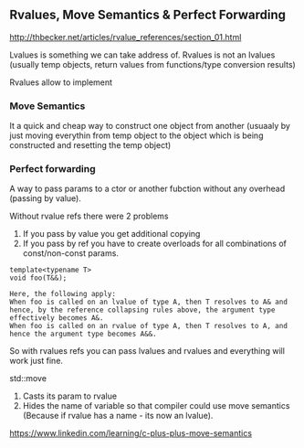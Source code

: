 ## Rvalues, Move Semantics & Perfect Forwarding

http://thbecker.net/articles/rvalue_references/section_01.html

Lvalues is something we can take address of.
Rvalues is not an lvalues (usually temp objects, return values from functions/type conversion results)

Rvalues allow to implement 

### Move Semantics

It a quick and cheap way to construct one object from another (usuaaly by just moving everythin from temp object to the object which is being constructed and resetting the temp object)

### Perfect forwarding

A way to pass params to a ctor or another fubction without any overhead (passing by value).

Without rvalue refs there were 2 problems
1. If you pass by value you get additional copying
2. If you pass by ref you have to create overloads for all combinations of const/non-const params.

```
template<typename T>
void foo(T&&);

Here, the following apply:
When foo is called on an lvalue of type A, then T resolves to A& and hence, by the reference collapsing rules above, the argument type effectively becomes A&.
When foo is called on an rvalue of type A, then T resolves to A, and hence the argument type becomes A&&.
```

So with rvalues refs you can pass lvalues and rvalues and everything will work just fine.

std::move 
1. Casts its param to rvalue
2. Hides the name of variable so that compiler could use move semantics (Because if rvalue has a name - its now an lvalue).

https://www.linkedin.com/learning/c-plus-plus-move-semantics
